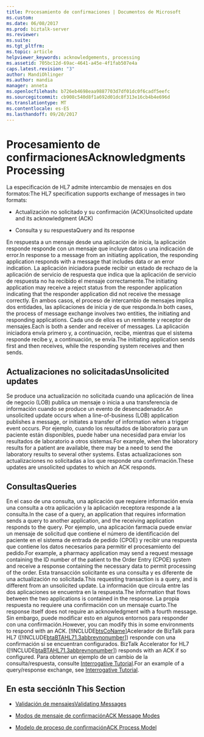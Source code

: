 ```yaml
---
title: Procesamiento de confirmaciones | Documentos de Microsoft
ms.custom: 
ms.date: 06/08/2017
ms.prod: biztalk-server
ms.reviewer: 
ms.suite: 
ms.tgt_pltfrm: 
ms.topic: article
helpviewer_keywords: acknowledgements, processing
ms.assetid: 705bc12d-69ac-4641-a45e-4f1fab507e4a
caps.latest.revision: "3"
author: MandiOhlinger
ms.author: mandia
manager: anneta
ms.openlocfilehash: b726eb4698eaa9887703d7df01dc0f6cadf5eefc
ms.sourcegitcommit: cb908c540d8f1a692d01dc8f313e16cb4b4e696d
ms.translationtype: MT
ms.contentlocale: es-ES
ms.lasthandoff: 09/20/2017
---
```

# <a name="acknowledgments-processing"></a><span data-ttu-id="c9050-102">Procesamiento de confirmaciones</span><span class="sxs-lookup"><span data-stu-id="c9050-102">Acknowledgments Processing</span></span>
<span data-ttu-id="c9050-103">La especificación de HL7 admite intercambio de mensajes en dos formatos:</span><span class="sxs-lookup"><span data-stu-id="c9050-103">The HL7 specification supports exchange of messages in two formats:</span></span>  
  
-   <span data-ttu-id="c9050-104">Actualización no solicitado y su confirmación (ACK)</span><span class="sxs-lookup"><span data-stu-id="c9050-104">Unsolicited update and its acknowledgment (ACK)</span></span>  
  
-   <span data-ttu-id="c9050-105">Consulta y su respuesta</span><span class="sxs-lookup"><span data-stu-id="c9050-105">Query and its response</span></span>  
  
 <span data-ttu-id="c9050-106">En respuesta a un mensaje desde una aplicación de inicia, la aplicación responde responde con un mensaje que incluye datos o una indicación de error.</span><span class="sxs-lookup"><span data-stu-id="c9050-106">In response to a message from an initiating application, the responding application responds with a message that includes data or an error indication.</span></span> <span data-ttu-id="c9050-107">La aplicación iniciadora puede recibir un estado de rechazo de la aplicación de servicio de respuesta que indica que la aplicación de servicio de respuesta no ha recibido el mensaje correctamente.</span><span class="sxs-lookup"><span data-stu-id="c9050-107">The initiating application may receive a reject status from the responder application indicating that the responder application did not receive the message correctly.</span></span> <span data-ttu-id="c9050-108">En ambos casos, el proceso de intercambio de mensajes implica dos entidades, las aplicaciones de inicia y de que responda.</span><span class="sxs-lookup"><span data-stu-id="c9050-108">In both cases, the process of message exchange involves two entities, the initiating and responding applications.</span></span> <span data-ttu-id="c9050-109">Cada uno de ellos es un remitente y receptor de mensajes.</span><span class="sxs-lookup"><span data-stu-id="c9050-109">Each is both a sender and receiver of messages.</span></span> <span data-ttu-id="c9050-110">La aplicación iniciadora envía primero y, a continuación, recibe, mientras que el sistema responde recibe y, a continuación, se envía.</span><span class="sxs-lookup"><span data-stu-id="c9050-110">The initiating application sends first and then receives, while the responding system receives and then sends.</span></span>  
  
## <a name="unsolicited-updates"></a><span data-ttu-id="c9050-111">Actualizaciones no solicitadas</span><span class="sxs-lookup"><span data-stu-id="c9050-111">Unsolicited updates</span></span>  
 <span data-ttu-id="c9050-112">Se produce una actualización no solicitada cuando una aplicación de línea de negocio (LOB) publica un mensaje o inicia a una transferencia de información cuando se produce un evento de desencadenador.</span><span class="sxs-lookup"><span data-stu-id="c9050-112">An unsolicited update occurs when a line-of-business (LOB) application publishes a message, or initiates a transfer of information when a trigger event occurs.</span></span> <span data-ttu-id="c9050-113">Por ejemplo, cuando los resultados de laboratorio para un paciente están disponibles, puede haber una necesidad para enviar los resultados de laboratorio a otros sistemas.</span><span class="sxs-lookup"><span data-stu-id="c9050-113">For example, when the laboratory results for a patient are available, there may be a need to send the laboratory results to several other systems.</span></span> <span data-ttu-id="c9050-114">Estas actualizaciones son actualizaciones no solicitadas a los que responde una confirmación.</span><span class="sxs-lookup"><span data-stu-id="c9050-114">These updates are unsolicited updates to which an ACK responds.</span></span>  
  
## <a name="queries"></a><span data-ttu-id="c9050-115">Consultas</span><span class="sxs-lookup"><span data-stu-id="c9050-115">Queries</span></span>  
 <span data-ttu-id="c9050-116">En el caso de una consulta, una aplicación que requiere información envía una consulta a otra aplicación y la aplicación receptora responde a la consulta.</span><span class="sxs-lookup"><span data-stu-id="c9050-116">In the case of a query, an application that requires information sends a query to another application, and the receiving application responds to the query.</span></span> <span data-ttu-id="c9050-117">Por ejemplo, una aplicación farmacia puede enviar un mensaje de solicitud que contiene el número de identificación del paciente en el sistema de entrada de pedido (CPOE) y recibir una respuesta que contiene los datos necesarios para permitir el procesamiento del pedido.</span><span class="sxs-lookup"><span data-stu-id="c9050-117">For example, a pharmacy application may send a request message containing the ID number of the patient to the Order Entry (CPOE) system and receive a response containing the necessary data to permit processing of the order.</span></span> <span data-ttu-id="c9050-118">Esta transacción solicitante es una consulta y es diferente de una actualización no solicitada.</span><span class="sxs-lookup"><span data-stu-id="c9050-118">This requesting transaction is a query, and is different from an unsolicited update.</span></span> <span data-ttu-id="c9050-119">La información que circula entre las dos aplicaciones se encuentra en la respuesta.</span><span class="sxs-lookup"><span data-stu-id="c9050-119">The information that flows between the two applications is contained in the response.</span></span> <span data-ttu-id="c9050-120">La propia respuesta no requiere una confirmación con un mensaje cuarto.</span><span class="sxs-lookup"><span data-stu-id="c9050-120">The response itself does not require an acknowledgment with a fourth message.</span></span> <span data-ttu-id="c9050-121">Sin embargo, puede modificar esto en algunos entornos para responder con una confirmación.</span><span class="sxs-lookup"><span data-stu-id="c9050-121">However, you can modify this in some environments to respond with an ACK.</span></span> [!INCLUDE[btsCoName](../../includes/btsconame-md.md)]<span data-ttu-id="c9050-122">Acelerador de BizTalk para HL7 ([!INCLUDE[btaBTAHL71.3abbrevnonumber](../../includes/btabtahl71-3abbrevnonumber-md.md)]) responde con una confirmación si se encuentran configurados.</span><span class="sxs-lookup"><span data-stu-id="c9050-122"> BizTalk Accelerator for HL7 ([!INCLUDE[btaBTAHL71.3abbrevnonumber](../../includes/btabtahl71-3abbrevnonumber-md.md)]) responds with an ACK if so configured.</span></span> <span data-ttu-id="c9050-123">Para obtener un ejemplo de un cambio de la consulta/respuesta, consulte [Interrogative Tutorial](../../adapters-and-accelerators/accelerator-hl7/interrogative-tutorial.md).</span><span class="sxs-lookup"><span data-stu-id="c9050-123">For an example of a query/response exchange, see [Interrogative Tutorial](../../adapters-and-accelerators/accelerator-hl7/interrogative-tutorial.md).</span></span>  
  
## <a name="in-this-section"></a><span data-ttu-id="c9050-124">En esta sección</span><span class="sxs-lookup"><span data-stu-id="c9050-124">In This Section</span></span>  
  
-   [<span data-ttu-id="c9050-125">Validación de mensajes</span><span class="sxs-lookup"><span data-stu-id="c9050-125">Validating Messages</span></span>](../../adapters-and-accelerators/accelerator-hl7/validating-messages.md)  
  
-   [<span data-ttu-id="c9050-126">Modos de mensaje de confirmación</span><span class="sxs-lookup"><span data-stu-id="c9050-126">ACK Message Modes</span></span>](../../adapters-and-accelerators/accelerator-hl7/ack-message-modes.md)  
  
-   [<span data-ttu-id="c9050-127">Modelo de proceso de confirmación</span><span class="sxs-lookup"><span data-stu-id="c9050-127">ACK Process Model</span></span>](../../adapters-and-accelerators/accelerator-hl7/ack-process-model.md)